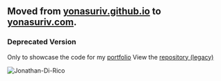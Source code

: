 ## Moved from [yonasuriv.github.io](https://yonasuriv.github.io/) to [yonasuriv.com](https://www.yonasuriv.com).

### Deprecated Version

Only to showcase the code for my [portfolio](https://github.com/yonasuriv/portfolio)
View the [repository (legacy)](https://www.github.com/yonasuriv/yonasuriv.github.io/)

![Jonathan-Di-Rico](https://user-images.githubusercontent.com/59540565/174633820-b653ad5b-4d22-4f53-bb39-4c583704cbc6.png)
